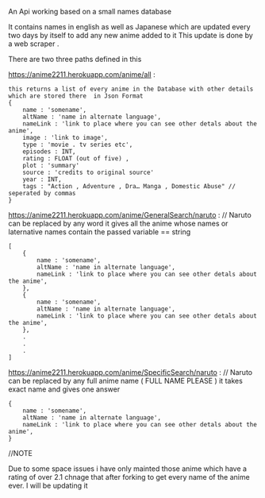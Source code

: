 An Api working based on a small names database 

It contains names in english as well as Japanese 
which are updated every two days by itself to add any new anime added to it
This update is done by a web scraper .

There are two three paths defined in this 

https://anime2211.herokuapp.com/anime/all : 
```
this returns a list of every anime in the Database with other details which are stored there  in Json Format
{
    name : 'somename',
    altName : 'name in alternate language',
    nameLink : 'link to place where you can see other detals about the anime',
    image : 'link to image',
    type : 'movie . tv series etc',
	episodes : INT,
    rating : FLOAT (out of five) ,
    plot : 'summary'
    source : 'credits to original source'
	year : INT,
    tags : "Action , Adventure , Dra… Manga , Domestic Abuse" // seperated by commas 
}
```

https://anime2211.herokuapp.com/anime/GeneralSearch/naruto : // Naruto can be replaced by any word 
it gives all the anime whose names or laternative names contain the passed variable == string 
```
[
    {
        name : 'somename',
        altName : 'name in alternate language',
        nameLink : 'link to place where you can see other detals about the anime',
    },
    {
        name : 'somename',
        altName : 'name in alternate language',
        nameLink : 'link to place where you can see other detals about the anime',
    },
    .
    .
    .   
]
```

https://anime2211.herokuapp.com/anime/SpecificSearch/naruto : // Naruto can be replaced by any full anime name ( FULL NAME PLEASE ) 
it takes exact name and gives one answer
```
{
    name : 'somename',
    altName : 'name in alternate language',
    nameLink : 'link to place where you can see other detals about the anime',
}
```
//NOTE

Due to some space issues i have only mainted those anime which have a rating of over 2.1 chnage that after forking to get every name of the anime ever.
I will be updating it  
